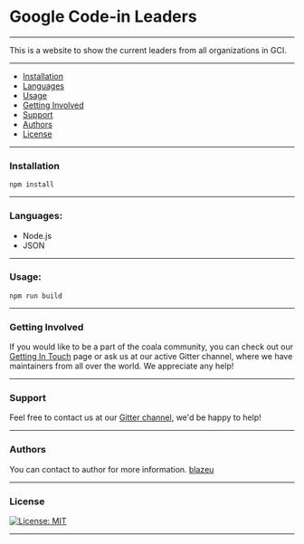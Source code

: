 # Google Code-in Leaders
***
This is a website to show the current leaders from all organizations in GCI.
***
 * [Installation](#installation)
 * [Languages](#languages)
 * [Usage](#usage)
 * [Getting Involved](#getting-involved)
 * [Support](#support)
 * [Authors](#authors)
 * [License](#license)
***
### Installation
```
npm install
```
***
### Languages:
* Node.js
* JSON
***
### Usage:
```
npm run build
```
***
### Getting Involved
If you would like to be a part of the coala community, you can check out our [Getting In Touch](http://coala.readthedocs.io/en/latest/Help/Getting_In_Touch.html) page or ask us at our active Gitter channel, where we have maintainers from all over the world. We appreciate any help!
***
### Support
Feel free to contact us at our [Gitter channel](https://gitter.im/coala/coala), we'd be happy to help!
***
### Authors
You can contact to author for more information.
[blazeu](mailto:neversleepman@tfwno.gf)
***
### License
[![License: MIT](https://img.shields.io/badge/License-MIT-yellow.svg)](https://opensource.org/licenses/MIT)
***
